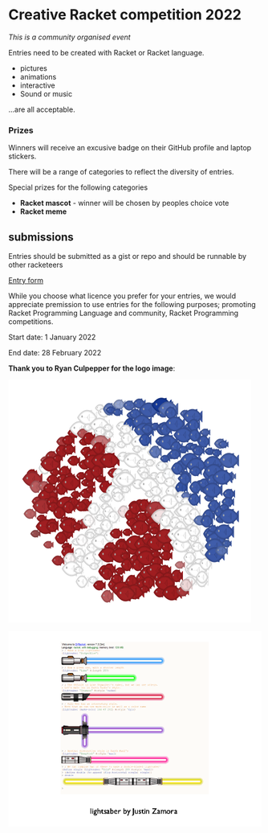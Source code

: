 # Creative Racket competition 2022

*This is a community organised event*

Entries need to be created with Racket or Racket language.
* pictures
* animations 
* interactive
* Sound or music

...are all acceptable.

### Prizes

Winners will receive an excusive badge on their GitHub profile and laptop stickers. 

There will be a range of categories to reflect the diversity of entries.

Special prizes for the following categories

* **Racket mascot** - winner will be chosen by peoples choice vote 
* **Racket meme**

## submissions 

Entries should be submitted as a gist or repo and should be runnable by other racketeers

[Entry form](https://github.com/standard-fish/racket-creative-graphics-2022/issues/new?assignees=spdegabrielle&labels=&template=submit-competition-entry.md&title=%5BENTRY%5D)

While you choose what licence you prefer for your entries, we would appreciate premission to use entries for the following purposes; promoting Racket Programming Language and community, Racket Programming competitions.

Start date: 1 January 2022

End date: 28 February 2022


**Thank you to Ryan Culpepper for the logo image**: 

![Racket Logo as a school of fish by Ryan Culpepper](dense.png)


![showreel5restore-bg.gif](showreel5restore-bg.gif)
